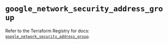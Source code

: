 # `google_network_security_address_group`

Refer to the Terraform Registry for docs: [`google_network_security_address_group`](https://registry.terraform.io/providers/hashicorp/google-beta/5.43.0/docs/resources/google_network_security_address_group).
